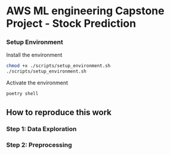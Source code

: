 # AWS ML engineering Capstone Project - Stock Prediction


### Setup Environment

 Install the environment
```bash
chmod +x ./scripts/setup_environment.sh
./scripts/setup_environment.sh
```
Activate the environment
```bash
poetry shell
```

## How to reproduce this work

### Step 1: Data Exploration

### Step 2: Preprocessing
